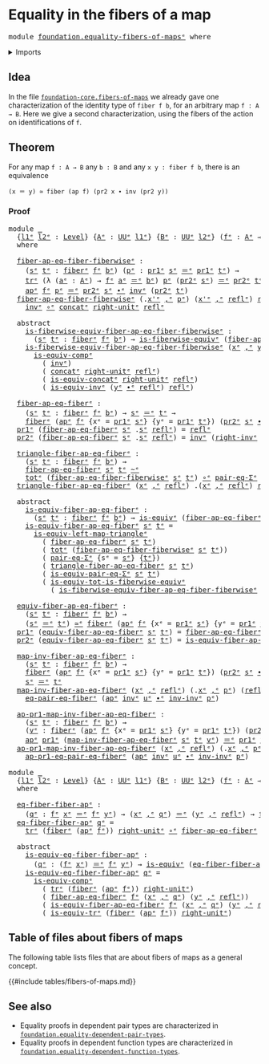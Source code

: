 # Equality in the fibers of a map

<pre class="Agda"><a id="44" class="Keyword">module</a> <a id="51" href="foundation.equality-fibers-of-maps%25E1%25B5%2589.html" class="Module">foundation.equality-fibers-of-mapsᵉ</a> <a id="87" class="Keyword">where</a>
</pre>
<details><summary>Imports</summary>

<pre class="Agda"><a id="143" class="Keyword">open</a> <a id="148" class="Keyword">import</a> <a id="155" href="foundation.action-on-identifications-functions%25E1%25B5%2589.html" class="Module">foundation.action-on-identifications-functionsᵉ</a>
<a id="203" class="Keyword">open</a> <a id="208" class="Keyword">import</a> <a id="215" href="foundation.dependent-pair-types%25E1%25B5%2589.html" class="Module">foundation.dependent-pair-typesᵉ</a>
<a id="248" class="Keyword">open</a> <a id="253" class="Keyword">import</a> <a id="260" href="foundation.identity-types%25E1%25B5%2589.html" class="Module">foundation.identity-typesᵉ</a>
<a id="287" class="Keyword">open</a> <a id="292" class="Keyword">import</a> <a id="299" href="foundation.transport-along-identifications%25E1%25B5%2589.html" class="Module">foundation.transport-along-identificationsᵉ</a>
<a id="343" class="Keyword">open</a> <a id="348" class="Keyword">import</a> <a id="355" href="foundation.universe-levels%25E1%25B5%2589.html" class="Module">foundation.universe-levelsᵉ</a>

<a id="384" class="Keyword">open</a> <a id="389" class="Keyword">import</a> <a id="396" href="foundation-core.equality-dependent-pair-types%25E1%25B5%2589.html" class="Module">foundation-core.equality-dependent-pair-typesᵉ</a>
<a id="443" class="Keyword">open</a> <a id="448" class="Keyword">import</a> <a id="455" href="foundation-core.equivalences%25E1%25B5%2589.html" class="Module">foundation-core.equivalencesᵉ</a>
<a id="485" class="Keyword">open</a> <a id="490" class="Keyword">import</a> <a id="497" href="foundation-core.families-of-equivalences%25E1%25B5%2589.html" class="Module">foundation-core.families-of-equivalencesᵉ</a>
<a id="539" class="Keyword">open</a> <a id="544" class="Keyword">import</a> <a id="551" href="foundation-core.fibers-of-maps%25E1%25B5%2589.html" class="Module">foundation-core.fibers-of-mapsᵉ</a>
<a id="583" class="Keyword">open</a> <a id="588" class="Keyword">import</a> <a id="595" href="foundation-core.function-types%25E1%25B5%2589.html" class="Module">foundation-core.function-typesᵉ</a>
<a id="627" class="Keyword">open</a> <a id="632" class="Keyword">import</a> <a id="639" href="foundation-core.functoriality-dependent-pair-types%25E1%25B5%2589.html" class="Module">foundation-core.functoriality-dependent-pair-typesᵉ</a>
<a id="691" class="Keyword">open</a> <a id="696" class="Keyword">import</a> <a id="703" href="foundation-core.homotopies%25E1%25B5%2589.html" class="Module">foundation-core.homotopiesᵉ</a>
</pre>
</details>

## Idea

In the file
[`foundation-core.fibers-of-maps`](foundation-core.fibers-of-maps.md) we already
gave one characterization of the identity type of `fiber f b`, for an arbitrary
map `f : A → B`. Here we give a second characterization, using the fibers of the
action on identifications of `f`.

## Theorem

For any map `f : A → B` any `b : B` and any `x y : fiber f b`, there is an
equivalence

```text
(x ＝ y) ≃ fiber (ap f) (pr2 x ∙ inv (pr2 y))
```

### Proof

<pre class="Agda"><a id="1223" class="Keyword">module</a> <a id="1230" href="foundation.equality-fibers-of-maps%25E1%25B5%2589.html#1230" class="Module">_</a>
  <a id="1234" class="Symbol">{</a><a id="1235" href="foundation.equality-fibers-of-maps%25E1%25B5%2589.html#1235" class="Bound">l1ᵉ</a> <a id="1239" href="foundation.equality-fibers-of-maps%25E1%25B5%2589.html#1239" class="Bound">l2ᵉ</a> <a id="1243" class="Symbol">:</a> <a id="1245" href="Agda.Primitive.html#742" class="Postulate">Level</a><a id="1250" class="Symbol">}</a> <a id="1252" class="Symbol">{</a><a id="1253" href="foundation.equality-fibers-of-maps%25E1%25B5%2589.html#1253" class="Bound">Aᵉ</a> <a id="1256" class="Symbol">:</a> <a id="1258" href="Agda.Primitive.html#429" class="Primitive">UUᵉ</a> <a id="1262" href="foundation.equality-fibers-of-maps%25E1%25B5%2589.html#1235" class="Bound">l1ᵉ</a><a id="1265" class="Symbol">}</a> <a id="1267" class="Symbol">{</a><a id="1268" href="foundation.equality-fibers-of-maps%25E1%25B5%2589.html#1268" class="Bound">Bᵉ</a> <a id="1271" class="Symbol">:</a> <a id="1273" href="Agda.Primitive.html#429" class="Primitive">UUᵉ</a> <a id="1277" href="foundation.equality-fibers-of-maps%25E1%25B5%2589.html#1239" class="Bound">l2ᵉ</a><a id="1280" class="Symbol">}</a> <a id="1282" class="Symbol">(</a><a id="1283" href="foundation.equality-fibers-of-maps%25E1%25B5%2589.html#1283" class="Bound">fᵉ</a> <a id="1286" class="Symbol">:</a> <a id="1288" href="foundation.equality-fibers-of-maps%25E1%25B5%2589.html#1253" class="Bound">Aᵉ</a> <a id="1291" class="Symbol">→</a> <a id="1293" href="foundation.equality-fibers-of-maps%25E1%25B5%2589.html#1268" class="Bound">Bᵉ</a><a id="1295" class="Symbol">)</a> <a id="1297" class="Symbol">{</a><a id="1298" href="foundation.equality-fibers-of-maps%25E1%25B5%2589.html#1298" class="Bound">bᵉ</a> <a id="1301" class="Symbol">:</a> <a id="1303" href="foundation.equality-fibers-of-maps%25E1%25B5%2589.html#1268" class="Bound">Bᵉ</a><a id="1305" class="Symbol">}</a>
  <a id="1309" class="Keyword">where</a>

  <a id="1318" href="foundation.equality-fibers-of-maps%25E1%25B5%2589.html#1318" class="Function">fiber-ap-eq-fiber-fiberwiseᵉ</a> <a id="1347" class="Symbol">:</a>
    <a id="1353" class="Symbol">(</a><a id="1354" href="foundation.equality-fibers-of-maps%25E1%25B5%2589.html#1354" class="Bound">sᵉ</a> <a id="1357" href="foundation.equality-fibers-of-maps%25E1%25B5%2589.html#1357" class="Bound">tᵉ</a> <a id="1360" class="Symbol">:</a> <a id="1362" href="foundation-core.fibers-of-maps%25E1%25B5%2589.html#962" class="Function">fiberᵉ</a> <a id="1369" href="foundation.equality-fibers-of-maps%25E1%25B5%2589.html#1283" class="Bound">fᵉ</a> <a id="1372" href="foundation.equality-fibers-of-maps%25E1%25B5%2589.html#1298" class="Bound">bᵉ</a><a id="1374" class="Symbol">)</a> <a id="1376" class="Symbol">(</a><a id="1377" href="foundation.equality-fibers-of-maps%25E1%25B5%2589.html#1377" class="Bound">pᵉ</a> <a id="1380" class="Symbol">:</a> <a id="1382" href="foundation.dependent-pair-types%25E1%25B5%2589.html#697" class="Field">pr1ᵉ</a> <a id="1387" href="foundation.equality-fibers-of-maps%25E1%25B5%2589.html#1354" class="Bound">sᵉ</a> <a id="1390" href="foundation-core.identity-types%25E1%25B5%2589.html#2730" class="Function Operator">＝ᵉ</a> <a id="1393" href="foundation.dependent-pair-types%25E1%25B5%2589.html#697" class="Field">pr1ᵉ</a> <a id="1398" href="foundation.equality-fibers-of-maps%25E1%25B5%2589.html#1357" class="Bound">tᵉ</a><a id="1400" class="Symbol">)</a> <a id="1402" class="Symbol">→</a>
    <a id="1408" href="foundation-core.transport-along-identifications%25E1%25B5%2589.html#837" class="Function">trᵉ</a> <a id="1412" class="Symbol">(λ</a> <a id="1415" class="Symbol">(</a><a id="1416" href="foundation.equality-fibers-of-maps%25E1%25B5%2589.html#1416" class="Bound">aᵉ</a> <a id="1419" class="Symbol">:</a> <a id="1421" href="foundation.equality-fibers-of-maps%25E1%25B5%2589.html#1253" class="Bound">Aᵉ</a><a id="1423" class="Symbol">)</a> <a id="1425" class="Symbol">→</a> <a id="1427" href="foundation.equality-fibers-of-maps%25E1%25B5%2589.html#1283" class="Bound">fᵉ</a> <a id="1430" href="foundation.equality-fibers-of-maps%25E1%25B5%2589.html#1416" class="Bound">aᵉ</a> <a id="1433" href="foundation-core.identity-types%25E1%25B5%2589.html#2730" class="Function Operator">＝ᵉ</a> <a id="1436" href="foundation.equality-fibers-of-maps%25E1%25B5%2589.html#1298" class="Bound">bᵉ</a><a id="1438" class="Symbol">)</a> <a id="1440" href="foundation.equality-fibers-of-maps%25E1%25B5%2589.html#1377" class="Bound">pᵉ</a> <a id="1443" class="Symbol">(</a><a id="1444" href="foundation.dependent-pair-types%25E1%25B5%2589.html#711" class="Field">pr2ᵉ</a> <a id="1449" href="foundation.equality-fibers-of-maps%25E1%25B5%2589.html#1354" class="Bound">sᵉ</a><a id="1451" class="Symbol">)</a> <a id="1453" href="foundation-core.identity-types%25E1%25B5%2589.html#2730" class="Function Operator">＝ᵉ</a> <a id="1456" href="foundation.dependent-pair-types%25E1%25B5%2589.html#711" class="Field">pr2ᵉ</a> <a id="1461" href="foundation.equality-fibers-of-maps%25E1%25B5%2589.html#1357" class="Bound">tᵉ</a> <a id="1464" class="Symbol">→</a>
    <a id="1470" href="foundation.action-on-identifications-functions%25E1%25B5%2589.html#735" class="Function">apᵉ</a> <a id="1474" href="foundation.equality-fibers-of-maps%25E1%25B5%2589.html#1283" class="Bound">fᵉ</a> <a id="1477" href="foundation.equality-fibers-of-maps%25E1%25B5%2589.html#1377" class="Bound">pᵉ</a> <a id="1480" href="foundation-core.identity-types%25E1%25B5%2589.html#2730" class="Function Operator">＝ᵉ</a> <a id="1483" href="foundation.dependent-pair-types%25E1%25B5%2589.html#711" class="Field">pr2ᵉ</a> <a id="1488" href="foundation.equality-fibers-of-maps%25E1%25B5%2589.html#1354" class="Bound">sᵉ</a> <a id="1491" href="foundation-core.identity-types%25E1%25B5%2589.html#5906" class="Function Operator">∙ᵉ</a> <a id="1494" href="foundation-core.identity-types%25E1%25B5%2589.html#6276" class="Function">invᵉ</a> <a id="1499" class="Symbol">(</a><a id="1500" href="foundation.dependent-pair-types%25E1%25B5%2589.html#711" class="Field">pr2ᵉ</a> <a id="1505" href="foundation.equality-fibers-of-maps%25E1%25B5%2589.html#1357" class="Bound">tᵉ</a><a id="1507" class="Symbol">)</a>
  <a id="1511" href="foundation.equality-fibers-of-maps%25E1%25B5%2589.html#1318" class="Function">fiber-ap-eq-fiber-fiberwiseᵉ</a> <a id="1540" class="Symbol">(</a><a id="1541" class="DottedPattern Symbol">.</a><a id="1542" href="foundation.equality-fibers-of-maps%25E1%25B5%2589.html#1554" class="DottedPattern Bound">x&#39;ᵉ</a> <a id="1546" href="foundation.dependent-pair-types%25E1%25B5%2589.html#788" class="InductiveConstructor Operator">,ᵉ</a> <a id="1549" href="foundation.equality-fibers-of-maps%25E1%25B5%2589.html#1549" class="Bound">pᵉ</a><a id="1551" class="Symbol">)</a> <a id="1553" class="Symbol">(</a><a id="1554" href="foundation.equality-fibers-of-maps%25E1%25B5%2589.html#1554" class="Bound">x&#39;ᵉ</a> <a id="1558" href="foundation.dependent-pair-types%25E1%25B5%2589.html#788" class="InductiveConstructor Operator">,ᵉ</a> <a id="1561" href="foundation-core.identity-types%25E1%25B5%2589.html#2694" class="InductiveConstructor">reflᵉ</a><a id="1566" class="Symbol">)</a> <a id="1568" href="foundation-core.identity-types%25E1%25B5%2589.html#2694" class="InductiveConstructor">reflᵉ</a> <a id="1574" class="Symbol">=</a>
    <a id="1580" href="foundation-core.identity-types%25E1%25B5%2589.html#6276" class="Function">invᵉ</a> <a id="1585" href="foundation-core.function-types%25E1%25B5%2589.html#476" class="Function Operator">∘ᵉ</a> <a id="1588" href="foundation-core.identity-types%25E1%25B5%2589.html#5984" class="Function">concatᵉ</a> <a id="1596" href="foundation-core.identity-types%25E1%25B5%2589.html#8588" class="Function">right-unitᵉ</a> <a id="1608" href="foundation-core.identity-types%25E1%25B5%2589.html#2694" class="InductiveConstructor">reflᵉ</a>

  <a id="1617" class="Keyword">abstract</a>
    <a id="1630" href="foundation.equality-fibers-of-maps%25E1%25B5%2589.html#1630" class="Function">is-fiberwise-equiv-fiber-ap-eq-fiber-fiberwiseᵉ</a> <a id="1678" class="Symbol">:</a>
      <a id="1686" class="Symbol">(</a><a id="1687" href="foundation.equality-fibers-of-maps%25E1%25B5%2589.html#1687" class="Bound">sᵉ</a> <a id="1690" href="foundation.equality-fibers-of-maps%25E1%25B5%2589.html#1690" class="Bound">tᵉ</a> <a id="1693" class="Symbol">:</a> <a id="1695" href="foundation-core.fibers-of-maps%25E1%25B5%2589.html#962" class="Function">fiberᵉ</a> <a id="1702" href="foundation.equality-fibers-of-maps%25E1%25B5%2589.html#1283" class="Bound">fᵉ</a> <a id="1705" href="foundation.equality-fibers-of-maps%25E1%25B5%2589.html#1298" class="Bound">bᵉ</a><a id="1707" class="Symbol">)</a> <a id="1709" class="Symbol">→</a> <a id="1711" href="foundation-core.families-of-equivalences%25E1%25B5%2589.html#729" class="Function">is-fiberwise-equivᵉ</a> <a id="1731" class="Symbol">(</a><a id="1732" href="foundation.equality-fibers-of-maps%25E1%25B5%2589.html#1318" class="Function">fiber-ap-eq-fiber-fiberwiseᵉ</a> <a id="1761" href="foundation.equality-fibers-of-maps%25E1%25B5%2589.html#1687" class="Bound">sᵉ</a> <a id="1764" href="foundation.equality-fibers-of-maps%25E1%25B5%2589.html#1690" class="Bound">tᵉ</a><a id="1766" class="Symbol">)</a>
    <a id="1772" href="foundation.equality-fibers-of-maps%25E1%25B5%2589.html#1630" class="Function">is-fiberwise-equiv-fiber-ap-eq-fiber-fiberwiseᵉ</a> <a id="1820" class="Symbol">(</a><a id="1821" href="foundation.equality-fibers-of-maps%25E1%25B5%2589.html#1821" class="Bound">xᵉ</a> <a id="1824" href="foundation.dependent-pair-types%25E1%25B5%2589.html#788" class="InductiveConstructor Operator">,ᵉ</a> <a id="1827" href="foundation.equality-fibers-of-maps%25E1%25B5%2589.html#1827" class="Bound">yᵉ</a><a id="1829" class="Symbol">)</a> <a id="1831" class="Symbol">(</a><a id="1832" class="DottedPattern Symbol">.</a><a id="1833" href="foundation.equality-fibers-of-maps%25E1%25B5%2589.html#1821" class="DottedPattern Bound">xᵉ</a> <a id="1836" href="foundation.dependent-pair-types%25E1%25B5%2589.html#788" class="InductiveConstructor Operator">,ᵉ</a> <a id="1839" href="foundation-core.identity-types%25E1%25B5%2589.html#2694" class="InductiveConstructor">reflᵉ</a><a id="1844" class="Symbol">)</a> <a id="1846" href="foundation-core.identity-types%25E1%25B5%2589.html#2694" class="InductiveConstructor">reflᵉ</a> <a id="1852" class="Symbol">=</a>
      <a id="1860" href="foundation-core.equivalences%25E1%25B5%2589.html#13664" class="Function">is-equiv-compᵉ</a>
        <a id="1883" class="Symbol">(</a> <a id="1885" href="foundation-core.identity-types%25E1%25B5%2589.html#6276" class="Function">invᵉ</a><a id="1889" class="Symbol">)</a>
        <a id="1899" class="Symbol">(</a> <a id="1901" href="foundation-core.identity-types%25E1%25B5%2589.html#5984" class="Function">concatᵉ</a> <a id="1909" href="foundation-core.identity-types%25E1%25B5%2589.html#8588" class="Function">right-unitᵉ</a> <a id="1921" href="foundation-core.identity-types%25E1%25B5%2589.html#2694" class="InductiveConstructor">reflᵉ</a><a id="1926" class="Symbol">)</a>
        <a id="1936" class="Symbol">(</a> <a id="1938" href="foundation.identity-types%25E1%25B5%2589.html#2235" class="Function">is-equiv-concatᵉ</a> <a id="1955" href="foundation-core.identity-types%25E1%25B5%2589.html#8588" class="Function">right-unitᵉ</a> <a id="1967" href="foundation-core.identity-types%25E1%25B5%2589.html#2694" class="InductiveConstructor">reflᵉ</a><a id="1972" class="Symbol">)</a>
        <a id="1982" class="Symbol">(</a> <a id="1984" href="foundation.identity-types%25E1%25B5%2589.html#1938" class="Function">is-equiv-invᵉ</a> <a id="1998" class="Symbol">(</a><a id="1999" href="foundation.equality-fibers-of-maps%25E1%25B5%2589.html#1827" class="Bound">yᵉ</a> <a id="2002" href="foundation-core.identity-types%25E1%25B5%2589.html#5906" class="Function Operator">∙ᵉ</a> <a id="2005" href="foundation-core.identity-types%25E1%25B5%2589.html#2694" class="InductiveConstructor">reflᵉ</a><a id="2010" class="Symbol">)</a> <a id="2012" href="foundation-core.identity-types%25E1%25B5%2589.html#2694" class="InductiveConstructor">reflᵉ</a><a id="2017" class="Symbol">)</a>

  <a id="2022" href="foundation.equality-fibers-of-maps%25E1%25B5%2589.html#2022" class="Function">fiber-ap-eq-fiberᵉ</a> <a id="2041" class="Symbol">:</a>
    <a id="2047" class="Symbol">(</a><a id="2048" href="foundation.equality-fibers-of-maps%25E1%25B5%2589.html#2048" class="Bound">sᵉ</a> <a id="2051" href="foundation.equality-fibers-of-maps%25E1%25B5%2589.html#2051" class="Bound">tᵉ</a> <a id="2054" class="Symbol">:</a> <a id="2056" href="foundation-core.fibers-of-maps%25E1%25B5%2589.html#962" class="Function">fiberᵉ</a> <a id="2063" href="foundation.equality-fibers-of-maps%25E1%25B5%2589.html#1283" class="Bound">fᵉ</a> <a id="2066" href="foundation.equality-fibers-of-maps%25E1%25B5%2589.html#1298" class="Bound">bᵉ</a><a id="2068" class="Symbol">)</a> <a id="2070" class="Symbol">→</a> <a id="2072" href="foundation.equality-fibers-of-maps%25E1%25B5%2589.html#2048" class="Bound">sᵉ</a> <a id="2075" href="foundation-core.identity-types%25E1%25B5%2589.html#2730" class="Function Operator">＝ᵉ</a> <a id="2078" href="foundation.equality-fibers-of-maps%25E1%25B5%2589.html#2051" class="Bound">tᵉ</a> <a id="2081" class="Symbol">→</a>
    <a id="2087" href="foundation-core.fibers-of-maps%25E1%25B5%2589.html#962" class="Function">fiberᵉ</a> <a id="2094" class="Symbol">(</a><a id="2095" href="foundation.action-on-identifications-functions%25E1%25B5%2589.html#735" class="Function">apᵉ</a> <a id="2099" href="foundation.equality-fibers-of-maps%25E1%25B5%2589.html#1283" class="Bound">fᵉ</a> <a id="2102" class="Symbol">{</a><a id="2103" class="Argument">xᵉ</a> <a id="2106" class="Symbol">=</a> <a id="2108" href="foundation.dependent-pair-types%25E1%25B5%2589.html#697" class="Field">pr1ᵉ</a> <a id="2113" href="foundation.equality-fibers-of-maps%25E1%25B5%2589.html#2048" class="Bound">sᵉ</a><a id="2115" class="Symbol">}</a> <a id="2117" class="Symbol">{</a><a id="2118" class="Argument">yᵉ</a> <a id="2121" class="Symbol">=</a> <a id="2123" href="foundation.dependent-pair-types%25E1%25B5%2589.html#697" class="Field">pr1ᵉ</a> <a id="2128" href="foundation.equality-fibers-of-maps%25E1%25B5%2589.html#2051" class="Bound">tᵉ</a><a id="2130" class="Symbol">})</a> <a id="2133" class="Symbol">(</a><a id="2134" href="foundation.dependent-pair-types%25E1%25B5%2589.html#711" class="Field">pr2ᵉ</a> <a id="2139" href="foundation.equality-fibers-of-maps%25E1%25B5%2589.html#2048" class="Bound">sᵉ</a> <a id="2142" href="foundation-core.identity-types%25E1%25B5%2589.html#5906" class="Function Operator">∙ᵉ</a> <a id="2145" href="foundation-core.identity-types%25E1%25B5%2589.html#6276" class="Function">invᵉ</a> <a id="2150" class="Symbol">(</a><a id="2151" href="foundation.dependent-pair-types%25E1%25B5%2589.html#711" class="Field">pr2ᵉ</a> <a id="2156" href="foundation.equality-fibers-of-maps%25E1%25B5%2589.html#2051" class="Bound">tᵉ</a><a id="2158" class="Symbol">))</a>
  <a id="2163" href="foundation.dependent-pair-types%25E1%25B5%2589.html#697" class="Field">pr1ᵉ</a> <a id="2168" class="Symbol">(</a><a id="2169" href="foundation.equality-fibers-of-maps%25E1%25B5%2589.html#2022" class="Function">fiber-ap-eq-fiberᵉ</a> <a id="2188" href="foundation.equality-fibers-of-maps%25E1%25B5%2589.html#2188" class="Bound">sᵉ</a> <a id="2191" class="DottedPattern Symbol">.</a><a id="2192" href="foundation.equality-fibers-of-maps%25E1%25B5%2589.html#2188" class="DottedPattern Bound">sᵉ</a> <a id="2195" href="foundation-core.identity-types%25E1%25B5%2589.html#2694" class="InductiveConstructor">reflᵉ</a><a id="2200" class="Symbol">)</a> <a id="2202" class="Symbol">=</a> <a id="2204" href="foundation-core.identity-types%25E1%25B5%2589.html#2694" class="InductiveConstructor">reflᵉ</a>
  <a id="2212" href="foundation.dependent-pair-types%25E1%25B5%2589.html#711" class="Field">pr2ᵉ</a> <a id="2217" class="Symbol">(</a><a id="2218" href="foundation.equality-fibers-of-maps%25E1%25B5%2589.html#2022" class="Function">fiber-ap-eq-fiberᵉ</a> <a id="2237" href="foundation.equality-fibers-of-maps%25E1%25B5%2589.html#2237" class="Bound">sᵉ</a> <a id="2240" class="DottedPattern Symbol">.</a><a id="2241" href="foundation.equality-fibers-of-maps%25E1%25B5%2589.html#2237" class="DottedPattern Bound">sᵉ</a> <a id="2244" href="foundation-core.identity-types%25E1%25B5%2589.html#2694" class="InductiveConstructor">reflᵉ</a><a id="2249" class="Symbol">)</a> <a id="2251" class="Symbol">=</a> <a id="2253" href="foundation-core.identity-types%25E1%25B5%2589.html#6276" class="Function">invᵉ</a> <a id="2258" class="Symbol">(</a><a id="2259" href="foundation-core.identity-types%25E1%25B5%2589.html#8883" class="Function">right-invᵉ</a> <a id="2270" class="Symbol">(</a><a id="2271" href="foundation.dependent-pair-types%25E1%25B5%2589.html#711" class="Field">pr2ᵉ</a> <a id="2276" href="foundation.equality-fibers-of-maps%25E1%25B5%2589.html#2237" class="Bound">sᵉ</a><a id="2278" class="Symbol">))</a>

  <a id="2284" href="foundation.equality-fibers-of-maps%25E1%25B5%2589.html#2284" class="Function">triangle-fiber-ap-eq-fiberᵉ</a> <a id="2312" class="Symbol">:</a>
    <a id="2318" class="Symbol">(</a><a id="2319" href="foundation.equality-fibers-of-maps%25E1%25B5%2589.html#2319" class="Bound">sᵉ</a> <a id="2322" href="foundation.equality-fibers-of-maps%25E1%25B5%2589.html#2322" class="Bound">tᵉ</a> <a id="2325" class="Symbol">:</a> <a id="2327" href="foundation-core.fibers-of-maps%25E1%25B5%2589.html#962" class="Function">fiberᵉ</a> <a id="2334" href="foundation.equality-fibers-of-maps%25E1%25B5%2589.html#1283" class="Bound">fᵉ</a> <a id="2337" href="foundation.equality-fibers-of-maps%25E1%25B5%2589.html#1298" class="Bound">bᵉ</a><a id="2339" class="Symbol">)</a> <a id="2341" class="Symbol">→</a>
    <a id="2347" href="foundation.equality-fibers-of-maps%25E1%25B5%2589.html#2022" class="Function">fiber-ap-eq-fiberᵉ</a> <a id="2366" href="foundation.equality-fibers-of-maps%25E1%25B5%2589.html#2319" class="Bound">sᵉ</a> <a id="2369" href="foundation.equality-fibers-of-maps%25E1%25B5%2589.html#2322" class="Bound">tᵉ</a> <a id="2372" href="foundation-core.homotopies%25E1%25B5%2589.html#2800" class="Function Operator">~ᵉ</a>
    <a id="2379" href="foundation-core.functoriality-dependent-pair-types%25E1%25B5%2589.html#1600" class="Function">totᵉ</a> <a id="2384" class="Symbol">(</a><a id="2385" href="foundation.equality-fibers-of-maps%25E1%25B5%2589.html#1318" class="Function">fiber-ap-eq-fiber-fiberwiseᵉ</a> <a id="2414" href="foundation.equality-fibers-of-maps%25E1%25B5%2589.html#2319" class="Bound">sᵉ</a> <a id="2417" href="foundation.equality-fibers-of-maps%25E1%25B5%2589.html#2322" class="Bound">tᵉ</a><a id="2419" class="Symbol">)</a> <a id="2421" href="foundation-core.function-types%25E1%25B5%2589.html#476" class="Function Operator">∘ᵉ</a> <a id="2424" href="foundation-core.equality-dependent-pair-types%25E1%25B5%2589.html#1311" class="Function">pair-eq-Σᵉ</a> <a id="2435" class="Symbol">{</a><a id="2436" class="Argument">sᵉ</a> <a id="2439" class="Symbol">=</a> <a id="2441" href="foundation.equality-fibers-of-maps%25E1%25B5%2589.html#2319" class="Bound">sᵉ</a><a id="2443" class="Symbol">}</a> <a id="2445" class="Symbol">{</a><a id="2446" href="foundation.equality-fibers-of-maps%25E1%25B5%2589.html#2322" class="Bound">tᵉ</a><a id="2448" class="Symbol">}</a>
  <a id="2452" href="foundation.equality-fibers-of-maps%25E1%25B5%2589.html#2284" class="Function">triangle-fiber-ap-eq-fiberᵉ</a> <a id="2480" class="Symbol">(</a><a id="2481" href="foundation.equality-fibers-of-maps%25E1%25B5%2589.html#2481" class="Bound">xᵉ</a> <a id="2484" href="foundation.dependent-pair-types%25E1%25B5%2589.html#788" class="InductiveConstructor Operator">,ᵉ</a> <a id="2487" href="foundation-core.identity-types%25E1%25B5%2589.html#2694" class="InductiveConstructor">reflᵉ</a><a id="2492" class="Symbol">)</a> <a id="2494" class="DottedPattern Symbol">.(</a><a id="2496" href="foundation.equality-fibers-of-maps%25E1%25B5%2589.html#2481" class="DottedPattern Bound">xᵉ</a> <a id="2499" href="foundation.dependent-pair-types%25E1%25B5%2589.html#788" class="DottedPattern InductiveConstructor Operator">,ᵉ</a> <a id="2502" href="foundation-core.identity-types%25E1%25B5%2589.html#2694" class="DottedPattern InductiveConstructor">reflᵉ</a><a id="2507" class="DottedPattern Symbol">)</a> <a id="2509" href="foundation-core.identity-types%25E1%25B5%2589.html#2694" class="InductiveConstructor">reflᵉ</a> <a id="2515" class="Symbol">=</a> <a id="2517" href="foundation-core.identity-types%25E1%25B5%2589.html#2694" class="InductiveConstructor">reflᵉ</a>

  <a id="2526" class="Keyword">abstract</a>
    <a id="2539" href="foundation.equality-fibers-of-maps%25E1%25B5%2589.html#2539" class="Function">is-equiv-fiber-ap-eq-fiberᵉ</a> <a id="2567" class="Symbol">:</a>
      <a id="2575" class="Symbol">(</a><a id="2576" href="foundation.equality-fibers-of-maps%25E1%25B5%2589.html#2576" class="Bound">sᵉ</a> <a id="2579" href="foundation.equality-fibers-of-maps%25E1%25B5%2589.html#2579" class="Bound">tᵉ</a> <a id="2582" class="Symbol">:</a> <a id="2584" href="foundation-core.fibers-of-maps%25E1%25B5%2589.html#962" class="Function">fiberᵉ</a> <a id="2591" href="foundation.equality-fibers-of-maps%25E1%25B5%2589.html#1283" class="Bound">fᵉ</a> <a id="2594" href="foundation.equality-fibers-of-maps%25E1%25B5%2589.html#1298" class="Bound">bᵉ</a><a id="2596" class="Symbol">)</a> <a id="2598" class="Symbol">→</a> <a id="2600" href="foundation-core.equivalences%25E1%25B5%2589.html#1553" class="Function">is-equivᵉ</a> <a id="2610" class="Symbol">(</a><a id="2611" href="foundation.equality-fibers-of-maps%25E1%25B5%2589.html#2022" class="Function">fiber-ap-eq-fiberᵉ</a> <a id="2630" href="foundation.equality-fibers-of-maps%25E1%25B5%2589.html#2576" class="Bound">sᵉ</a> <a id="2633" href="foundation.equality-fibers-of-maps%25E1%25B5%2589.html#2579" class="Bound">tᵉ</a><a id="2635" class="Symbol">)</a>
    <a id="2641" href="foundation.equality-fibers-of-maps%25E1%25B5%2589.html#2539" class="Function">is-equiv-fiber-ap-eq-fiberᵉ</a> <a id="2669" href="foundation.equality-fibers-of-maps%25E1%25B5%2589.html#2669" class="Bound">sᵉ</a> <a id="2672" href="foundation.equality-fibers-of-maps%25E1%25B5%2589.html#2672" class="Bound">tᵉ</a> <a id="2675" class="Symbol">=</a>
      <a id="2683" href="foundation-core.equivalences%25E1%25B5%2589.html#10728" class="Function">is-equiv-left-map-triangleᵉ</a>
        <a id="2719" class="Symbol">(</a> <a id="2721" href="foundation.equality-fibers-of-maps%25E1%25B5%2589.html#2022" class="Function">fiber-ap-eq-fiberᵉ</a> <a id="2740" href="foundation.equality-fibers-of-maps%25E1%25B5%2589.html#2669" class="Bound">sᵉ</a> <a id="2743" href="foundation.equality-fibers-of-maps%25E1%25B5%2589.html#2672" class="Bound">tᵉ</a><a id="2745" class="Symbol">)</a>
        <a id="2755" class="Symbol">(</a> <a id="2757" href="foundation-core.functoriality-dependent-pair-types%25E1%25B5%2589.html#1600" class="Function">totᵉ</a> <a id="2762" class="Symbol">(</a><a id="2763" href="foundation.equality-fibers-of-maps%25E1%25B5%2589.html#1318" class="Function">fiber-ap-eq-fiber-fiberwiseᵉ</a> <a id="2792" href="foundation.equality-fibers-of-maps%25E1%25B5%2589.html#2669" class="Bound">sᵉ</a> <a id="2795" href="foundation.equality-fibers-of-maps%25E1%25B5%2589.html#2672" class="Bound">tᵉ</a><a id="2797" class="Symbol">))</a>
        <a id="2808" class="Symbol">(</a> <a id="2810" href="foundation-core.equality-dependent-pair-types%25E1%25B5%2589.html#1311" class="Function">pair-eq-Σᵉ</a> <a id="2821" class="Symbol">{</a><a id="2822" class="Argument">sᵉ</a> <a id="2825" class="Symbol">=</a> <a id="2827" href="foundation.equality-fibers-of-maps%25E1%25B5%2589.html#2669" class="Bound">sᵉ</a><a id="2829" class="Symbol">}</a> <a id="2831" class="Symbol">{</a><a id="2832" href="foundation.equality-fibers-of-maps%25E1%25B5%2589.html#2672" class="Bound">tᵉ</a><a id="2834" class="Symbol">})</a>
        <a id="2845" class="Symbol">(</a> <a id="2847" href="foundation.equality-fibers-of-maps%25E1%25B5%2589.html#2284" class="Function">triangle-fiber-ap-eq-fiberᵉ</a> <a id="2875" href="foundation.equality-fibers-of-maps%25E1%25B5%2589.html#2669" class="Bound">sᵉ</a> <a id="2878" href="foundation.equality-fibers-of-maps%25E1%25B5%2589.html#2672" class="Bound">tᵉ</a><a id="2880" class="Symbol">)</a>
        <a id="2890" class="Symbol">(</a> <a id="2892" href="foundation-core.equality-dependent-pair-types%25E1%25B5%2589.html#3129" class="Function">is-equiv-pair-eq-Σᵉ</a> <a id="2912" href="foundation.equality-fibers-of-maps%25E1%25B5%2589.html#2669" class="Bound">sᵉ</a> <a id="2915" href="foundation.equality-fibers-of-maps%25E1%25B5%2589.html#2672" class="Bound">tᵉ</a><a id="2917" class="Symbol">)</a>
        <a id="2927" class="Symbol">(</a> <a id="2929" href="foundation-core.functoriality-dependent-pair-types%25E1%25B5%2589.html#6768" class="Function">is-equiv-tot-is-fiberwise-equivᵉ</a>
          <a id="2972" class="Symbol">(</a> <a id="2974" href="foundation.equality-fibers-of-maps%25E1%25B5%2589.html#1630" class="Function">is-fiberwise-equiv-fiber-ap-eq-fiber-fiberwiseᵉ</a> <a id="3022" href="foundation.equality-fibers-of-maps%25E1%25B5%2589.html#2669" class="Bound">sᵉ</a> <a id="3025" href="foundation.equality-fibers-of-maps%25E1%25B5%2589.html#2672" class="Bound">tᵉ</a><a id="3027" class="Symbol">))</a>

  <a id="3033" href="foundation.equality-fibers-of-maps%25E1%25B5%2589.html#3033" class="Function">equiv-fiber-ap-eq-fiberᵉ</a> <a id="3058" class="Symbol">:</a>
    <a id="3064" class="Symbol">(</a><a id="3065" href="foundation.equality-fibers-of-maps%25E1%25B5%2589.html#3065" class="Bound">sᵉ</a> <a id="3068" href="foundation.equality-fibers-of-maps%25E1%25B5%2589.html#3068" class="Bound">tᵉ</a> <a id="3071" class="Symbol">:</a> <a id="3073" href="foundation-core.fibers-of-maps%25E1%25B5%2589.html#962" class="Function">fiberᵉ</a> <a id="3080" href="foundation.equality-fibers-of-maps%25E1%25B5%2589.html#1283" class="Bound">fᵉ</a> <a id="3083" href="foundation.equality-fibers-of-maps%25E1%25B5%2589.html#1298" class="Bound">bᵉ</a><a id="3085" class="Symbol">)</a> <a id="3087" class="Symbol">→</a>
    <a id="3093" class="Symbol">(</a><a id="3094" href="foundation.equality-fibers-of-maps%25E1%25B5%2589.html#3065" class="Bound">sᵉ</a> <a id="3097" href="foundation-core.identity-types%25E1%25B5%2589.html#2730" class="Function Operator">＝ᵉ</a> <a id="3100" href="foundation.equality-fibers-of-maps%25E1%25B5%2589.html#3068" class="Bound">tᵉ</a><a id="3102" class="Symbol">)</a> <a id="3104" href="foundation-core.equivalences%25E1%25B5%2589.html#2662" class="Function Operator">≃ᵉ</a> <a id="3107" href="foundation-core.fibers-of-maps%25E1%25B5%2589.html#962" class="Function">fiberᵉ</a> <a id="3114" class="Symbol">(</a><a id="3115" href="foundation.action-on-identifications-functions%25E1%25B5%2589.html#735" class="Function">apᵉ</a> <a id="3119" href="foundation.equality-fibers-of-maps%25E1%25B5%2589.html#1283" class="Bound">fᵉ</a> <a id="3122" class="Symbol">{</a><a id="3123" class="Argument">xᵉ</a> <a id="3126" class="Symbol">=</a> <a id="3128" href="foundation.dependent-pair-types%25E1%25B5%2589.html#697" class="Field">pr1ᵉ</a> <a id="3133" href="foundation.equality-fibers-of-maps%25E1%25B5%2589.html#3065" class="Bound">sᵉ</a><a id="3135" class="Symbol">}</a> <a id="3137" class="Symbol">{</a><a id="3138" class="Argument">yᵉ</a> <a id="3141" class="Symbol">=</a> <a id="3143" href="foundation.dependent-pair-types%25E1%25B5%2589.html#697" class="Field">pr1ᵉ</a> <a id="3148" href="foundation.equality-fibers-of-maps%25E1%25B5%2589.html#3068" class="Bound">tᵉ</a><a id="3150" class="Symbol">})</a> <a id="3153" class="Symbol">(</a><a id="3154" href="foundation.dependent-pair-types%25E1%25B5%2589.html#711" class="Field">pr2ᵉ</a> <a id="3159" href="foundation.equality-fibers-of-maps%25E1%25B5%2589.html#3065" class="Bound">sᵉ</a> <a id="3162" href="foundation-core.identity-types%25E1%25B5%2589.html#5906" class="Function Operator">∙ᵉ</a> <a id="3165" href="foundation-core.identity-types%25E1%25B5%2589.html#6276" class="Function">invᵉ</a> <a id="3170" class="Symbol">(</a><a id="3171" href="foundation.dependent-pair-types%25E1%25B5%2589.html#711" class="Field">pr2ᵉ</a> <a id="3176" href="foundation.equality-fibers-of-maps%25E1%25B5%2589.html#3068" class="Bound">tᵉ</a><a id="3178" class="Symbol">))</a>
  <a id="3183" href="foundation.dependent-pair-types%25E1%25B5%2589.html#697" class="Field">pr1ᵉ</a> <a id="3188" class="Symbol">(</a><a id="3189" href="foundation.equality-fibers-of-maps%25E1%25B5%2589.html#3033" class="Function">equiv-fiber-ap-eq-fiberᵉ</a> <a id="3214" href="foundation.equality-fibers-of-maps%25E1%25B5%2589.html#3214" class="Bound">sᵉ</a> <a id="3217" href="foundation.equality-fibers-of-maps%25E1%25B5%2589.html#3217" class="Bound">tᵉ</a><a id="3219" class="Symbol">)</a> <a id="3221" class="Symbol">=</a> <a id="3223" href="foundation.equality-fibers-of-maps%25E1%25B5%2589.html#2022" class="Function">fiber-ap-eq-fiberᵉ</a> <a id="3242" href="foundation.equality-fibers-of-maps%25E1%25B5%2589.html#3214" class="Bound">sᵉ</a> <a id="3245" href="foundation.equality-fibers-of-maps%25E1%25B5%2589.html#3217" class="Bound">tᵉ</a>
  <a id="3250" href="foundation.dependent-pair-types%25E1%25B5%2589.html#711" class="Field">pr2ᵉ</a> <a id="3255" class="Symbol">(</a><a id="3256" href="foundation.equality-fibers-of-maps%25E1%25B5%2589.html#3033" class="Function">equiv-fiber-ap-eq-fiberᵉ</a> <a id="3281" href="foundation.equality-fibers-of-maps%25E1%25B5%2589.html#3281" class="Bound">sᵉ</a> <a id="3284" href="foundation.equality-fibers-of-maps%25E1%25B5%2589.html#3284" class="Bound">tᵉ</a><a id="3286" class="Symbol">)</a> <a id="3288" class="Symbol">=</a> <a id="3290" href="foundation.equality-fibers-of-maps%25E1%25B5%2589.html#2539" class="Function">is-equiv-fiber-ap-eq-fiberᵉ</a> <a id="3318" href="foundation.equality-fibers-of-maps%25E1%25B5%2589.html#3281" class="Bound">sᵉ</a> <a id="3321" href="foundation.equality-fibers-of-maps%25E1%25B5%2589.html#3284" class="Bound">tᵉ</a>

  <a id="3327" href="foundation.equality-fibers-of-maps%25E1%25B5%2589.html#3327" class="Function">map-inv-fiber-ap-eq-fiberᵉ</a> <a id="3354" class="Symbol">:</a>
    <a id="3360" class="Symbol">(</a><a id="3361" href="foundation.equality-fibers-of-maps%25E1%25B5%2589.html#3361" class="Bound">sᵉ</a> <a id="3364" href="foundation.equality-fibers-of-maps%25E1%25B5%2589.html#3364" class="Bound">tᵉ</a> <a id="3367" class="Symbol">:</a> <a id="3369" href="foundation-core.fibers-of-maps%25E1%25B5%2589.html#962" class="Function">fiberᵉ</a> <a id="3376" href="foundation.equality-fibers-of-maps%25E1%25B5%2589.html#1283" class="Bound">fᵉ</a> <a id="3379" href="foundation.equality-fibers-of-maps%25E1%25B5%2589.html#1298" class="Bound">bᵉ</a><a id="3381" class="Symbol">)</a> <a id="3383" class="Symbol">→</a>
    <a id="3389" href="foundation-core.fibers-of-maps%25E1%25B5%2589.html#962" class="Function">fiberᵉ</a> <a id="3396" class="Symbol">(</a><a id="3397" href="foundation.action-on-identifications-functions%25E1%25B5%2589.html#735" class="Function">apᵉ</a> <a id="3401" href="foundation.equality-fibers-of-maps%25E1%25B5%2589.html#1283" class="Bound">fᵉ</a> <a id="3404" class="Symbol">{</a><a id="3405" class="Argument">xᵉ</a> <a id="3408" class="Symbol">=</a> <a id="3410" href="foundation.dependent-pair-types%25E1%25B5%2589.html#697" class="Field">pr1ᵉ</a> <a id="3415" href="foundation.equality-fibers-of-maps%25E1%25B5%2589.html#3361" class="Bound">sᵉ</a><a id="3417" class="Symbol">}</a> <a id="3419" class="Symbol">{</a><a id="3420" class="Argument">yᵉ</a> <a id="3423" class="Symbol">=</a> <a id="3425" href="foundation.dependent-pair-types%25E1%25B5%2589.html#697" class="Field">pr1ᵉ</a> <a id="3430" href="foundation.equality-fibers-of-maps%25E1%25B5%2589.html#3364" class="Bound">tᵉ</a><a id="3432" class="Symbol">})</a> <a id="3435" class="Symbol">(</a><a id="3436" href="foundation.dependent-pair-types%25E1%25B5%2589.html#711" class="Field">pr2ᵉ</a> <a id="3441" href="foundation.equality-fibers-of-maps%25E1%25B5%2589.html#3361" class="Bound">sᵉ</a> <a id="3444" href="foundation-core.identity-types%25E1%25B5%2589.html#5906" class="Function Operator">∙ᵉ</a> <a id="3447" href="foundation-core.identity-types%25E1%25B5%2589.html#6276" class="Function">invᵉ</a> <a id="3452" class="Symbol">(</a><a id="3453" href="foundation.dependent-pair-types%25E1%25B5%2589.html#711" class="Field">pr2ᵉ</a> <a id="3458" href="foundation.equality-fibers-of-maps%25E1%25B5%2589.html#3364" class="Bound">tᵉ</a><a id="3460" class="Symbol">))</a> <a id="3463" class="Symbol">→</a>
    <a id="3469" href="foundation.equality-fibers-of-maps%25E1%25B5%2589.html#3361" class="Bound">sᵉ</a> <a id="3472" href="foundation-core.identity-types%25E1%25B5%2589.html#2730" class="Function Operator">＝ᵉ</a> <a id="3475" href="foundation.equality-fibers-of-maps%25E1%25B5%2589.html#3364" class="Bound">tᵉ</a>
  <a id="3480" href="foundation.equality-fibers-of-maps%25E1%25B5%2589.html#3327" class="Function">map-inv-fiber-ap-eq-fiberᵉ</a> <a id="3507" class="Symbol">(</a><a id="3508" href="foundation.equality-fibers-of-maps%25E1%25B5%2589.html#3508" class="Bound">xᵉ</a> <a id="3511" href="foundation.dependent-pair-types%25E1%25B5%2589.html#788" class="InductiveConstructor Operator">,ᵉ</a> <a id="3514" href="foundation-core.identity-types%25E1%25B5%2589.html#2694" class="InductiveConstructor">reflᵉ</a><a id="3519" class="Symbol">)</a> <a id="3521" class="Symbol">(</a><a id="3522" class="DottedPattern Symbol">.</a><a id="3523" href="foundation.equality-fibers-of-maps%25E1%25B5%2589.html#3508" class="DottedPattern Bound">xᵉ</a> <a id="3526" href="foundation.dependent-pair-types%25E1%25B5%2589.html#788" class="InductiveConstructor Operator">,ᵉ</a> <a id="3529" href="foundation.equality-fibers-of-maps%25E1%25B5%2589.html#3529" class="Bound">pᵉ</a><a id="3531" class="Symbol">)</a> <a id="3533" class="Symbol">(</a><a id="3534" href="foundation-core.identity-types%25E1%25B5%2589.html#2694" class="InductiveConstructor">reflᵉ</a> <a id="3540" href="foundation.dependent-pair-types%25E1%25B5%2589.html#788" class="InductiveConstructor Operator">,ᵉ</a> <a id="3543" href="foundation.equality-fibers-of-maps%25E1%25B5%2589.html#3543" class="Bound">uᵉ</a><a id="3545" class="Symbol">)</a> <a id="3547" class="Symbol">=</a>
    <a id="3553" href="foundation-core.equality-dependent-pair-types%25E1%25B5%2589.html#1696" class="Function">eq-pair-eq-fiberᵉ</a> <a id="3571" class="Symbol">(</a><a id="3572" href="foundation.action-on-identifications-functions%25E1%25B5%2589.html#735" class="Function">apᵉ</a> <a id="3576" href="foundation-core.identity-types%25E1%25B5%2589.html#6276" class="Function">invᵉ</a> <a id="3581" href="foundation.equality-fibers-of-maps%25E1%25B5%2589.html#3543" class="Bound">uᵉ</a> <a id="3584" href="foundation-core.identity-types%25E1%25B5%2589.html#5906" class="Function Operator">∙ᵉ</a> <a id="3587" href="foundation-core.identity-types%25E1%25B5%2589.html#9089" class="Function">inv-invᵉ</a> <a id="3596" href="foundation.equality-fibers-of-maps%25E1%25B5%2589.html#3529" class="Bound">pᵉ</a><a id="3598" class="Symbol">)</a>

  <a id="3603" href="foundation.equality-fibers-of-maps%25E1%25B5%2589.html#3603" class="Function">ap-pr1-map-inv-fiber-ap-eq-fiberᵉ</a> <a id="3637" class="Symbol">:</a>
    <a id="3643" class="Symbol">(</a><a id="3644" href="foundation.equality-fibers-of-maps%25E1%25B5%2589.html#3644" class="Bound">sᵉ</a> <a id="3647" href="foundation.equality-fibers-of-maps%25E1%25B5%2589.html#3647" class="Bound">tᵉ</a> <a id="3650" class="Symbol">:</a> <a id="3652" href="foundation-core.fibers-of-maps%25E1%25B5%2589.html#962" class="Function">fiberᵉ</a> <a id="3659" href="foundation.equality-fibers-of-maps%25E1%25B5%2589.html#1283" class="Bound">fᵉ</a> <a id="3662" href="foundation.equality-fibers-of-maps%25E1%25B5%2589.html#1298" class="Bound">bᵉ</a><a id="3664" class="Symbol">)</a> <a id="3666" class="Symbol">→</a>
    <a id="3672" class="Symbol">(</a><a id="3673" href="foundation.equality-fibers-of-maps%25E1%25B5%2589.html#3673" class="Bound">vᵉ</a> <a id="3676" class="Symbol">:</a> <a id="3678" href="foundation-core.fibers-of-maps%25E1%25B5%2589.html#962" class="Function">fiberᵉ</a> <a id="3685" class="Symbol">(</a><a id="3686" href="foundation.action-on-identifications-functions%25E1%25B5%2589.html#735" class="Function">apᵉ</a> <a id="3690" href="foundation.equality-fibers-of-maps%25E1%25B5%2589.html#1283" class="Bound">fᵉ</a> <a id="3693" class="Symbol">{</a><a id="3694" class="Argument">xᵉ</a> <a id="3697" class="Symbol">=</a> <a id="3699" href="foundation.dependent-pair-types%25E1%25B5%2589.html#697" class="Field">pr1ᵉ</a> <a id="3704" href="foundation.equality-fibers-of-maps%25E1%25B5%2589.html#3644" class="Bound">sᵉ</a><a id="3706" class="Symbol">}</a> <a id="3708" class="Symbol">{</a><a id="3709" class="Argument">yᵉ</a> <a id="3712" class="Symbol">=</a> <a id="3714" href="foundation.dependent-pair-types%25E1%25B5%2589.html#697" class="Field">pr1ᵉ</a> <a id="3719" href="foundation.equality-fibers-of-maps%25E1%25B5%2589.html#3647" class="Bound">tᵉ</a><a id="3721" class="Symbol">})</a> <a id="3724" class="Symbol">(</a><a id="3725" href="foundation.dependent-pair-types%25E1%25B5%2589.html#711" class="Field">pr2ᵉ</a> <a id="3730" href="foundation.equality-fibers-of-maps%25E1%25B5%2589.html#3644" class="Bound">sᵉ</a> <a id="3733" href="foundation-core.identity-types%25E1%25B5%2589.html#5906" class="Function Operator">∙ᵉ</a> <a id="3736" href="foundation-core.identity-types%25E1%25B5%2589.html#6276" class="Function">invᵉ</a> <a id="3741" class="Symbol">(</a><a id="3742" href="foundation.dependent-pair-types%25E1%25B5%2589.html#711" class="Field">pr2ᵉ</a> <a id="3747" href="foundation.equality-fibers-of-maps%25E1%25B5%2589.html#3647" class="Bound">tᵉ</a><a id="3749" class="Symbol">)))</a> <a id="3753" class="Symbol">→</a>
    <a id="3759" href="foundation.action-on-identifications-functions%25E1%25B5%2589.html#735" class="Function">apᵉ</a> <a id="3763" href="foundation.dependent-pair-types%25E1%25B5%2589.html#697" class="Field">pr1ᵉ</a> <a id="3768" class="Symbol">(</a><a id="3769" href="foundation.equality-fibers-of-maps%25E1%25B5%2589.html#3327" class="Function">map-inv-fiber-ap-eq-fiberᵉ</a> <a id="3796" href="foundation.equality-fibers-of-maps%25E1%25B5%2589.html#3644" class="Bound">sᵉ</a> <a id="3799" href="foundation.equality-fibers-of-maps%25E1%25B5%2589.html#3647" class="Bound">tᵉ</a> <a id="3802" href="foundation.equality-fibers-of-maps%25E1%25B5%2589.html#3673" class="Bound">vᵉ</a><a id="3804" class="Symbol">)</a> <a id="3806" href="foundation-core.identity-types%25E1%25B5%2589.html#2730" class="Function Operator">＝ᵉ</a> <a id="3809" href="foundation.dependent-pair-types%25E1%25B5%2589.html#697" class="Field">pr1ᵉ</a> <a id="3814" href="foundation.equality-fibers-of-maps%25E1%25B5%2589.html#3673" class="Bound">vᵉ</a>
  <a id="3819" href="foundation.equality-fibers-of-maps%25E1%25B5%2589.html#3603" class="Function">ap-pr1-map-inv-fiber-ap-eq-fiberᵉ</a> <a id="3853" class="Symbol">(</a><a id="3854" href="foundation.equality-fibers-of-maps%25E1%25B5%2589.html#3854" class="Bound">xᵉ</a> <a id="3857" href="foundation.dependent-pair-types%25E1%25B5%2589.html#788" class="InductiveConstructor Operator">,ᵉ</a> <a id="3860" href="foundation-core.identity-types%25E1%25B5%2589.html#2694" class="InductiveConstructor">reflᵉ</a><a id="3865" class="Symbol">)</a> <a id="3867" class="Symbol">(</a><a id="3868" class="DottedPattern Symbol">.</a><a id="3869" href="foundation.equality-fibers-of-maps%25E1%25B5%2589.html#3854" class="DottedPattern Bound">xᵉ</a> <a id="3872" href="foundation.dependent-pair-types%25E1%25B5%2589.html#788" class="InductiveConstructor Operator">,ᵉ</a> <a id="3875" href="foundation.equality-fibers-of-maps%25E1%25B5%2589.html#3875" class="Bound">pᵉ</a><a id="3877" class="Symbol">)</a> <a id="3879" class="Symbol">(</a><a id="3880" href="foundation-core.identity-types%25E1%25B5%2589.html#2694" class="InductiveConstructor">reflᵉ</a> <a id="3886" href="foundation.dependent-pair-types%25E1%25B5%2589.html#788" class="InductiveConstructor Operator">,ᵉ</a> <a id="3889" href="foundation.equality-fibers-of-maps%25E1%25B5%2589.html#3889" class="Bound">uᵉ</a><a id="3891" class="Symbol">)</a> <a id="3893" class="Symbol">=</a>
    <a id="3899" href="foundation-core.equality-dependent-pair-types%25E1%25B5%2589.html#2133" class="Function">ap-pr1-eq-pair-eq-fiberᵉ</a> <a id="3924" class="Symbol">(</a><a id="3925" href="foundation.action-on-identifications-functions%25E1%25B5%2589.html#735" class="Function">apᵉ</a> <a id="3929" href="foundation-core.identity-types%25E1%25B5%2589.html#6276" class="Function">invᵉ</a> <a id="3934" href="foundation.equality-fibers-of-maps%25E1%25B5%2589.html#3889" class="Bound">uᵉ</a> <a id="3937" href="foundation-core.identity-types%25E1%25B5%2589.html#5906" class="Function Operator">∙ᵉ</a> <a id="3940" href="foundation-core.identity-types%25E1%25B5%2589.html#9089" class="Function">inv-invᵉ</a> <a id="3949" href="foundation.equality-fibers-of-maps%25E1%25B5%2589.html#3875" class="Bound">pᵉ</a><a id="3951" class="Symbol">)</a>

<a id="3954" class="Keyword">module</a> <a id="3961" href="foundation.equality-fibers-of-maps%25E1%25B5%2589.html#3961" class="Module">_</a>
  <a id="3965" class="Symbol">{</a><a id="3966" href="foundation.equality-fibers-of-maps%25E1%25B5%2589.html#3966" class="Bound">l1ᵉ</a> <a id="3970" href="foundation.equality-fibers-of-maps%25E1%25B5%2589.html#3970" class="Bound">l2ᵉ</a> <a id="3974" class="Symbol">:</a> <a id="3976" href="Agda.Primitive.html#742" class="Postulate">Level</a><a id="3981" class="Symbol">}</a> <a id="3983" class="Symbol">{</a><a id="3984" href="foundation.equality-fibers-of-maps%25E1%25B5%2589.html#3984" class="Bound">Aᵉ</a> <a id="3987" class="Symbol">:</a> <a id="3989" href="Agda.Primitive.html#429" class="Primitive">UUᵉ</a> <a id="3993" href="foundation.equality-fibers-of-maps%25E1%25B5%2589.html#3966" class="Bound">l1ᵉ</a><a id="3996" class="Symbol">}</a> <a id="3998" class="Symbol">{</a><a id="3999" href="foundation.equality-fibers-of-maps%25E1%25B5%2589.html#3999" class="Bound">Bᵉ</a> <a id="4002" class="Symbol">:</a> <a id="4004" href="Agda.Primitive.html#429" class="Primitive">UUᵉ</a> <a id="4008" href="foundation.equality-fibers-of-maps%25E1%25B5%2589.html#3970" class="Bound">l2ᵉ</a><a id="4011" class="Symbol">}</a> <a id="4013" class="Symbol">(</a><a id="4014" href="foundation.equality-fibers-of-maps%25E1%25B5%2589.html#4014" class="Bound">fᵉ</a> <a id="4017" class="Symbol">:</a> <a id="4019" href="foundation.equality-fibers-of-maps%25E1%25B5%2589.html#3984" class="Bound">Aᵉ</a> <a id="4022" class="Symbol">→</a> <a id="4024" href="foundation.equality-fibers-of-maps%25E1%25B5%2589.html#3999" class="Bound">Bᵉ</a><a id="4026" class="Symbol">)</a> <a id="4028" class="Symbol">(</a><a id="4029" href="foundation.equality-fibers-of-maps%25E1%25B5%2589.html#4029" class="Bound">xᵉ</a> <a id="4032" href="foundation.equality-fibers-of-maps%25E1%25B5%2589.html#4032" class="Bound">yᵉ</a> <a id="4035" class="Symbol">:</a> <a id="4037" href="foundation.equality-fibers-of-maps%25E1%25B5%2589.html#3984" class="Bound">Aᵉ</a><a id="4039" class="Symbol">)</a>
  <a id="4043" class="Keyword">where</a>

  <a id="4052" href="foundation.equality-fibers-of-maps%25E1%25B5%2589.html#4052" class="Function">eq-fiber-fiber-apᵉ</a> <a id="4071" class="Symbol">:</a>
    <a id="4077" class="Symbol">(</a><a id="4078" href="foundation.equality-fibers-of-maps%25E1%25B5%2589.html#4078" class="Bound">qᵉ</a> <a id="4081" class="Symbol">:</a> <a id="4083" href="foundation.equality-fibers-of-maps%25E1%25B5%2589.html#4014" class="Bound">fᵉ</a> <a id="4086" href="foundation.equality-fibers-of-maps%25E1%25B5%2589.html#4029" class="Bound">xᵉ</a> <a id="4089" href="foundation-core.identity-types%25E1%25B5%2589.html#2730" class="Function Operator">＝ᵉ</a> <a id="4092" href="foundation.equality-fibers-of-maps%25E1%25B5%2589.html#4014" class="Bound">fᵉ</a> <a id="4095" href="foundation.equality-fibers-of-maps%25E1%25B5%2589.html#4032" class="Bound">yᵉ</a><a id="4097" class="Symbol">)</a> <a id="4099" class="Symbol">→</a> <a id="4101" class="Symbol">(</a><a id="4102" href="foundation.equality-fibers-of-maps%25E1%25B5%2589.html#4029" class="Bound">xᵉ</a> <a id="4105" href="foundation.dependent-pair-types%25E1%25B5%2589.html#788" class="InductiveConstructor Operator">,ᵉ</a> <a id="4108" href="foundation.equality-fibers-of-maps%25E1%25B5%2589.html#4078" class="Bound">qᵉ</a><a id="4110" class="Symbol">)</a> <a id="4112" href="foundation-core.identity-types%25E1%25B5%2589.html#2730" class="Function Operator">＝ᵉ</a> <a id="4115" class="Symbol">(</a><a id="4116" href="foundation.equality-fibers-of-maps%25E1%25B5%2589.html#4032" class="Bound">yᵉ</a> <a id="4119" href="foundation.dependent-pair-types%25E1%25B5%2589.html#788" class="InductiveConstructor Operator">,ᵉ</a> <a id="4122" href="foundation-core.identity-types%25E1%25B5%2589.html#2694" class="InductiveConstructor">reflᵉ</a><a id="4127" class="Symbol">)</a> <a id="4129" class="Symbol">→</a> <a id="4131" href="foundation-core.fibers-of-maps%25E1%25B5%2589.html#962" class="Function">fiberᵉ</a> <a id="4138" class="Symbol">(</a><a id="4139" href="foundation.action-on-identifications-functions%25E1%25B5%2589.html#735" class="Function">apᵉ</a> <a id="4143" href="foundation.equality-fibers-of-maps%25E1%25B5%2589.html#4014" class="Bound">fᵉ</a> <a id="4146" class="Symbol">{</a><a id="4147" href="foundation.equality-fibers-of-maps%25E1%25B5%2589.html#4029" class="Bound">xᵉ</a><a id="4149" class="Symbol">}</a> <a id="4151" class="Symbol">{</a><a id="4152" href="foundation.equality-fibers-of-maps%25E1%25B5%2589.html#4032" class="Bound">yᵉ</a><a id="4154" class="Symbol">})</a> <a id="4157" href="foundation.equality-fibers-of-maps%25E1%25B5%2589.html#4078" class="Bound">qᵉ</a>
  <a id="4162" href="foundation.equality-fibers-of-maps%25E1%25B5%2589.html#4052" class="Function">eq-fiber-fiber-apᵉ</a> <a id="4181" href="foundation.equality-fibers-of-maps%25E1%25B5%2589.html#4181" class="Bound">qᵉ</a> <a id="4184" class="Symbol">=</a>
    <a id="4190" href="foundation-core.transport-along-identifications%25E1%25B5%2589.html#837" class="Function">trᵉ</a> <a id="4194" class="Symbol">(</a><a id="4195" href="foundation-core.fibers-of-maps%25E1%25B5%2589.html#962" class="Function">fiberᵉ</a> <a id="4202" class="Symbol">(</a><a id="4203" href="foundation.action-on-identifications-functions%25E1%25B5%2589.html#735" class="Function">apᵉ</a> <a id="4207" href="foundation.equality-fibers-of-maps%25E1%25B5%2589.html#4014" class="Bound">fᵉ</a><a id="4209" class="Symbol">))</a> <a id="4212" href="foundation-core.identity-types%25E1%25B5%2589.html#8588" class="Function">right-unitᵉ</a> <a id="4224" href="foundation-core.function-types%25E1%25B5%2589.html#476" class="Function Operator">∘ᵉ</a> <a id="4227" href="foundation.equality-fibers-of-maps%25E1%25B5%2589.html#2022" class="Function">fiber-ap-eq-fiberᵉ</a> <a id="4246" href="foundation.equality-fibers-of-maps%25E1%25B5%2589.html#4014" class="Bound">fᵉ</a> <a id="4249" class="Symbol">(</a><a id="4250" href="foundation.equality-fibers-of-maps%25E1%25B5%2589.html#4029" class="Bound">xᵉ</a> <a id="4253" href="foundation.dependent-pair-types%25E1%25B5%2589.html#788" class="InductiveConstructor Operator">,ᵉ</a> <a id="4256" href="foundation.equality-fibers-of-maps%25E1%25B5%2589.html#4181" class="Bound">qᵉ</a><a id="4258" class="Symbol">)</a> <a id="4260" class="Symbol">(</a><a id="4261" href="foundation.equality-fibers-of-maps%25E1%25B5%2589.html#4032" class="Bound">yᵉ</a> <a id="4264" href="foundation.dependent-pair-types%25E1%25B5%2589.html#788" class="InductiveConstructor Operator">,ᵉ</a> <a id="4267" href="foundation-core.identity-types%25E1%25B5%2589.html#2694" class="InductiveConstructor">reflᵉ</a><a id="4272" class="Symbol">)</a>

  <a id="4277" class="Keyword">abstract</a>
    <a id="4290" href="foundation.equality-fibers-of-maps%25E1%25B5%2589.html#4290" class="Function">is-equiv-eq-fiber-fiber-apᵉ</a> <a id="4318" class="Symbol">:</a>
      <a id="4326" class="Symbol">(</a><a id="4327" href="foundation.equality-fibers-of-maps%25E1%25B5%2589.html#4327" class="Bound">qᵉ</a> <a id="4330" class="Symbol">:</a> <a id="4332" class="Symbol">(</a><a id="4333" href="foundation.equality-fibers-of-maps%25E1%25B5%2589.html#4014" class="Bound">fᵉ</a> <a id="4336" href="foundation.equality-fibers-of-maps%25E1%25B5%2589.html#4029" class="Bound">xᵉ</a><a id="4338" class="Symbol">)</a> <a id="4340" href="foundation-core.identity-types%25E1%25B5%2589.html#2730" class="Function Operator">＝ᵉ</a> <a id="4343" href="foundation.equality-fibers-of-maps%25E1%25B5%2589.html#4014" class="Bound">fᵉ</a> <a id="4346" href="foundation.equality-fibers-of-maps%25E1%25B5%2589.html#4032" class="Bound">yᵉ</a><a id="4348" class="Symbol">)</a> <a id="4350" class="Symbol">→</a> <a id="4352" href="foundation-core.equivalences%25E1%25B5%2589.html#1553" class="Function">is-equivᵉ</a> <a id="4362" class="Symbol">(</a><a id="4363" href="foundation.equality-fibers-of-maps%25E1%25B5%2589.html#4052" class="Function">eq-fiber-fiber-apᵉ</a> <a id="4382" href="foundation.equality-fibers-of-maps%25E1%25B5%2589.html#4327" class="Bound">qᵉ</a><a id="4384" class="Symbol">)</a>
    <a id="4390" href="foundation.equality-fibers-of-maps%25E1%25B5%2589.html#4290" class="Function">is-equiv-eq-fiber-fiber-apᵉ</a> <a id="4418" href="foundation.equality-fibers-of-maps%25E1%25B5%2589.html#4418" class="Bound">qᵉ</a> <a id="4421" class="Symbol">=</a>
      <a id="4429" href="foundation-core.equivalences%25E1%25B5%2589.html#13664" class="Function">is-equiv-compᵉ</a>
        <a id="4452" class="Symbol">(</a> <a id="4454" href="foundation-core.transport-along-identifications%25E1%25B5%2589.html#837" class="Function">trᵉ</a> <a id="4458" class="Symbol">(</a><a id="4459" href="foundation-core.fibers-of-maps%25E1%25B5%2589.html#962" class="Function">fiberᵉ</a> <a id="4466" class="Symbol">(</a><a id="4467" href="foundation.action-on-identifications-functions%25E1%25B5%2589.html#735" class="Function">apᵉ</a> <a id="4471" href="foundation.equality-fibers-of-maps%25E1%25B5%2589.html#4014" class="Bound">fᵉ</a><a id="4473" class="Symbol">))</a> <a id="4476" href="foundation-core.identity-types%25E1%25B5%2589.html#8588" class="Function">right-unitᵉ</a><a id="4487" class="Symbol">)</a>
        <a id="4497" class="Symbol">(</a> <a id="4499" href="foundation.equality-fibers-of-maps%25E1%25B5%2589.html#2022" class="Function">fiber-ap-eq-fiberᵉ</a> <a id="4518" href="foundation.equality-fibers-of-maps%25E1%25B5%2589.html#4014" class="Bound">fᵉ</a> <a id="4521" class="Symbol">(</a><a id="4522" href="foundation.equality-fibers-of-maps%25E1%25B5%2589.html#4029" class="Bound">xᵉ</a> <a id="4525" href="foundation.dependent-pair-types%25E1%25B5%2589.html#788" class="InductiveConstructor Operator">,ᵉ</a> <a id="4528" href="foundation.equality-fibers-of-maps%25E1%25B5%2589.html#4418" class="Bound">qᵉ</a><a id="4530" class="Symbol">)</a> <a id="4532" class="Symbol">(</a><a id="4533" href="foundation.equality-fibers-of-maps%25E1%25B5%2589.html#4032" class="Bound">yᵉ</a> <a id="4536" href="foundation.dependent-pair-types%25E1%25B5%2589.html#788" class="InductiveConstructor Operator">,ᵉ</a> <a id="4539" href="foundation-core.identity-types%25E1%25B5%2589.html#2694" class="InductiveConstructor">reflᵉ</a><a id="4544" class="Symbol">))</a>
        <a id="4555" class="Symbol">(</a> <a id="4557" href="foundation.equality-fibers-of-maps%25E1%25B5%2589.html#2539" class="Function">is-equiv-fiber-ap-eq-fiberᵉ</a> <a id="4585" href="foundation.equality-fibers-of-maps%25E1%25B5%2589.html#4014" class="Bound">fᵉ</a> <a id="4588" class="Symbol">(</a><a id="4589" href="foundation.equality-fibers-of-maps%25E1%25B5%2589.html#4029" class="Bound">xᵉ</a> <a id="4592" href="foundation.dependent-pair-types%25E1%25B5%2589.html#788" class="InductiveConstructor Operator">,ᵉ</a> <a id="4595" href="foundation.equality-fibers-of-maps%25E1%25B5%2589.html#4418" class="Bound">qᵉ</a><a id="4597" class="Symbol">)</a> <a id="4599" class="Symbol">(</a><a id="4600" href="foundation.equality-fibers-of-maps%25E1%25B5%2589.html#4032" class="Bound">yᵉ</a> <a id="4603" href="foundation.dependent-pair-types%25E1%25B5%2589.html#788" class="InductiveConstructor Operator">,ᵉ</a> <a id="4606" href="foundation-core.identity-types%25E1%25B5%2589.html#2694" class="InductiveConstructor">reflᵉ</a><a id="4611" class="Symbol">))</a>
        <a id="4622" class="Symbol">(</a> <a id="4624" href="foundation.transport-along-identifications%25E1%25B5%2589.html#1401" class="Function">is-equiv-trᵉ</a> <a id="4637" class="Symbol">(</a><a id="4638" href="foundation-core.fibers-of-maps%25E1%25B5%2589.html#962" class="Function">fiberᵉ</a> <a id="4645" class="Symbol">(</a><a id="4646" href="foundation.action-on-identifications-functions%25E1%25B5%2589.html#735" class="Function">apᵉ</a> <a id="4650" href="foundation.equality-fibers-of-maps%25E1%25B5%2589.html#4014" class="Bound">fᵉ</a><a id="4652" class="Symbol">))</a> <a id="4655" href="foundation-core.identity-types%25E1%25B5%2589.html#8588" class="Function">right-unitᵉ</a><a id="4666" class="Symbol">)</a>
</pre>
## Table of files about fibers of maps

The following table lists files that are about fibers of maps as a general
concept.

{{#include tables/fibers-of-maps.md}}

## See also

- Equality proofs in dependent pair types are characterized in
  [`foundation.equality-dependent-pair-types`](foundation.equality-dependent-pair-types.md).
- Equality proofs in dependent function types are characterized in
  [`foundation.equality-dependent-function-types`](foundation.equality-dependent-function-types.md).